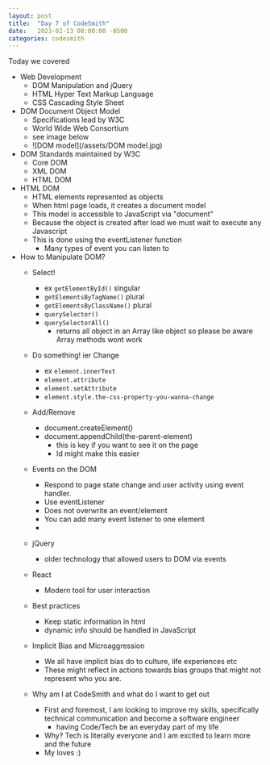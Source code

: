 ```yaml
---
layout: post
title:  "Day 7 of CodeSmith"
date:   2023-02-13 08:00:00 -0500
categories: codesmith
---
```


Today we covered
- Web Development
  - DOM Manipulation and jQuery
  - HTML Hyper Text Markup Language
  - CSS Cascading Style Sheet
- DOM Document Object Model
  - Specifications lead by W3C
  - World Wide Web Consortium
  - see image below
  - ![DOM model](/assets/DOM model.jpg)
- DOM Standards maintained by W3C
  - Core DOM
  - XML  DOM
  - HTML DOM
- HTML DOM
  - HTML elements represented as objects
  - When html page loads, it creates a document model
  - This model is accessible to JavaScript via "document"
  - Because the object is created after load we must wait to execute any Javascript
  - This is done using the eventListener function
    - Many types of event you can listen to
- How to Manipulate DOM?
  - Select!
    - ex `getElementById()` singular
    - `getElementsByTagName()` plural
    - `getElementsByClassName()` plural
    - `querySelector()`
    - `querySelectorAll()`
      - returns all object in an Array like object so please be aware Array methods wont work
  - Do something! ier Change
    - ex `element.innerText`
    - `element.attribute`
    - `element.setAttribute`
    - `element.style.the-css-property-you-wanna-change`
  - Add/Remove
    - document.createElement()
    - document.appendChild(the-parent-element)
      - this is key if you want to see it on the page
      - Id might make this easier
  - Events on the DOM
    - Respond to page state change and user activity using event handler.
    - Use eventListener
    - Does not overwrite an event/element
    - You can add many event listener to one element
    -
  - jQuery
    - older technology that allowed users to DOM via events
  - React
    - Modern tool for user interaction
  - Best practices
    - Keep static information in html
    - dynamic info should be handled in JavaScript

  - Implicit Bias and Microaggression
    - We all have implicit bias do to culture, life experiences etc
    - These might reflect in actions towards bias groups that might not represent who you are.

  - Why am I at CodeSmith and what do I want to get out
    - First and foremost, I am looking to improve my skills, specifically technical communication and become a software engineer
      - having Code/Tech be an everyday part of my life
    - Why? Tech is literally everyone and I am excited to learn more and the future
    - My loves :)
